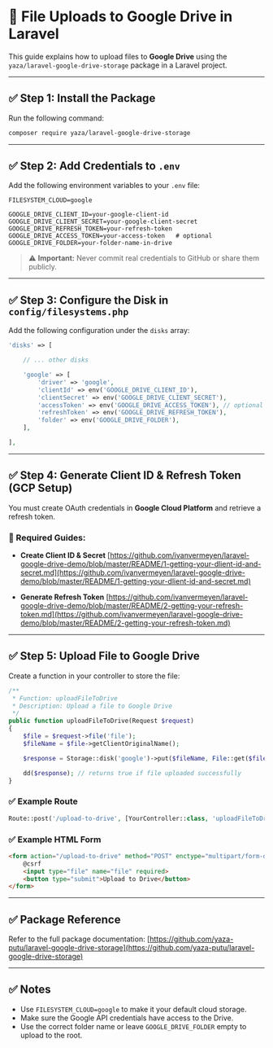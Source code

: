 # 📁 File Uploads to Google Drive in Laravel

This guide explains how to upload files to **Google Drive** using the `yaza/laravel-google-drive-storage` package in a Laravel project.

---

## ✅ Step 1: Install the Package

Run the following command:

```bash
composer require yaza/laravel-google-drive-storage
```

---

## ✅ Step 2: Add Credentials to `.env`

Add the following environment variables to your `.env` file:

```env
FILESYSTEM_CLOUD=google

GOOGLE_DRIVE_CLIENT_ID=your-google-client-id
GOOGLE_DRIVE_CLIENT_SECRET=your-google-client-secret
GOOGLE_DRIVE_REFRESH_TOKEN=your-refresh-token
GOOGLE_DRIVE_ACCESS_TOKEN=your-access-token   # optional
GOOGLE_DRIVE_FOLDER=your-folder-name-in-drive
```

> ⚠️ **Important:** Never commit real credentials to GitHub or share them publicly.

---

## ✅ Step 3: Configure the Disk in `config/filesystems.php`

Add the following configuration under the `disks` array:

```php
'disks' => [

    // ... other disks

    'google' => [
        'driver' => 'google',
        'clientId' => env('GOOGLE_DRIVE_CLIENT_ID'),
        'clientSecret' => env('GOOGLE_DRIVE_CLIENT_SECRET'),
        'accessToken' => env('GOOGLE_DRIVE_ACCESS_TOKEN'), // optional
        'refreshToken' => env('GOOGLE_DRIVE_REFRESH_TOKEN'),
        'folder' => env('GOOGLE_DRIVE_FOLDER'),
    ],

],
```

---

## ✅ Step 4: Generate Client ID & Refresh Token (GCP Setup)

You must create OAuth credentials in **Google Cloud Platform** and retrieve a refresh token.

### 📌 Required Guides:

* **Create Client ID & Secret**
  [https://github.com/ivanvermeyen/laravel-google-drive-demo/blob/master/README/1-getting-your-dlient-id-and-secret.md](https://github.com/ivanvermeyen/laravel-google-drive-demo/blob/master/README/1-getting-your-dlient-id-and-secret.md)

* **Generate Refresh Token**
  [https://github.com/ivanvermeyen/laravel-google-drive-demo/blob/master/README/2-getting-your-refresh-token.md](https://github.com/ivanvermeyen/laravel-google-drive-demo/blob/master/README/2-getting-your-refresh-token.md)

---

## ✅ Step 5: Upload File to Google Drive

Create a function in your controller to store the file:

```php
/**
 * Function: uploadFileToDrive
 * Description: Upload a file to Google Drive
 */
public function uploadFileToDrive(Request $request)
{
    $file = $request->file('file');
    $fileName = $file->getClientOriginalName();

    $response = Storage::disk('google')->put($fileName, File::get($file));

    dd($response); // returns true if file uploaded successfully
}
```

### ✅ Example Route

```php
Route::post('/upload-to-drive', [YourController::class, 'uploadFileToDrive']);
```

### ✅ Example HTML Form

```html
<form action="/upload-to-drive" method="POST" enctype="multipart/form-data">
    @csrf
    <input type="file" name="file" required>
    <button type="submit">Upload to Drive</button>
</form>
```

---

## ✅ Package Reference

Refer to the full package documentation:
[https://github.com/yaza-putu/laravel-google-drive-storage](https://github.com/yaza-putu/laravel-google-drive-storage)

---

## ✅ Notes

* Use `FILESYSTEM_CLOUD=google` to make it your default cloud storage.
* Make sure the Google API credentials have access to the Drive.
* Use the correct folder name or leave `GOOGLE_DRIVE_FOLDER` empty to upload to the root.
